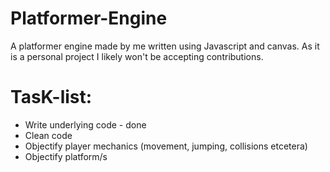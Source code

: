 # Platformer-Engine
A platformer engine made by me written using Javascript and canvas. As it is a personal project I likely won't be accepting contributions. 

# TasK-list: 
* Write underlying code - done 
* Clean code 
* Objectify player mechanics (movement, jumping, collisions etcetera) 
* Objectify platform/s 


